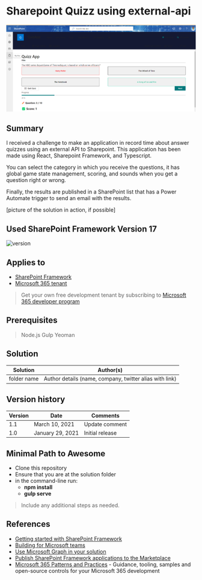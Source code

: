 # Sharepoint Quizz using external-api
<picture>
  <source media="(prefers-color-scheme: dark)" srcset="https://github.com/corsinoelias/externalAPI/blob/main/src/webparts/timeApi/assets/showcase.png">
  <source media="(prefers-color-scheme: light)" srcset="https://github.com/corsinoelias/externalAPI/blob/main/src/webparts/timeApi/assets/showcase.png">
  <img alt="Shows an illustrated sun in light mode and a moon with stars in dark mode." src="https://github.com/corsinoelias/externalAPI/blob/main/src/webparts/timeApi/assets/showcase.png">
</picture>

## Summary

I received a challenge to make an application in record time about answer quizzes using an external API to Sharepoint.
This application has been made using React, Sharepoint Framework, and Typescript.

You can select the category in which you receive the questions, it has global game state management, scoring, and sounds when you get a question right or wrong.

Finally, the results are published in a SharePoint list that has a Power Automate trigger to send an email with the results.

[picture of the solution in action, if possible]

## Used SharePoint Framework Version 17

![version](https://img.shields.io/badge/version-1.17.3-green.svg)

## Applies to

- [SharePoint Framework](https://aka.ms/spfx)
- [Microsoft 365 tenant](https://docs.microsoft.com/en-us/sharepoint/dev/spfx/set-up-your-developer-tenant)

> Get your own free development tenant by subscribing to [Microsoft 365 developer program](http://aka.ms/o365devprogram)

## Prerequisites

> Node.js 
> Gulp
> Yeoman 

## Solution

| Solution    | Author(s)                                               |
| ----------- | ------------------------------------------------------- |
| folder name | Author details (name, company, twitter alias with link) |

## Version history

| Version | Date             | Comments        |
| ------- | ---------------- | --------------- |
| 1.1     | March 10, 2021   | Update comment  |
| 1.0     | January 29, 2021 | Initial release |

## Minimal Path to Awesome

- Clone this repository
- Ensure that you are at the solution folder
- in the command-line run:
  - **npm install**
  - **gulp serve**

> Include any additional steps as needed.

## References

- [Getting started with SharePoint Framework](https://docs.microsoft.com/en-us/sharepoint/dev/spfx/set-up-your-developer-tenant)
- [Building for Microsoft teams](https://docs.microsoft.com/en-us/sharepoint/dev/spfx/build-for-teams-overview)
- [Use Microsoft Graph in your solution](https://docs.microsoft.com/en-us/sharepoint/dev/spfx/web-parts/get-started/using-microsoft-graph-apis)
- [Publish SharePoint Framework applications to the Marketplace](https://docs.microsoft.com/en-us/sharepoint/dev/spfx/publish-to-marketplace-overview)
- [Microsoft 365 Patterns and Practices](https://aka.ms/m365pnp) - Guidance, tooling, samples and open-source controls for your Microsoft 365 development
